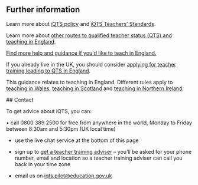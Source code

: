 ## Further information

Learn more about [iQTS policy](https://www.gov.uk/government/publications/international-qualified-teacher-status-iqts/introducing-the-international-qualified-teacher-status-iqts-pilot) and [iQTS Teachers’ Standards](https://www.gov.uk/government/publications/international-qualified-teacher-status-teachers-standards).

Learn more about [other routes to qualified teacher status (QTS) and teaching in England](https://www.gov.uk/government/publications/apply-for-qualified-teacher-status-qts-if-you-teach-outside-the-uk#apply-to-the-teaching-regulation-agency-tra).

[Find more help and guidance if you'd like to teach in England.](/come-to-england-to-teach-if-you-are-a-teacher-from-outside-the-uk)

If you already live in the UK, you should consider [applying for teacher training leading to QTS in England](/steps-to-become-a-teacher).

This guidance relates to teaching in England. Different rules  apply to [teaching in Wales,](https://www.ewc.wales/site/index.php/en/registration/practitioners-trained-outside-wales.html) [teaching in Scotland](https://teachinscotland.scot/become-a-teacher/qualified-outside-scotland/) and [teaching in Northern Ireland](https://gtcni.org.uk/registration/getting-registered).

## Contact

To get advice about iQTS, you can:

• call 0800 389 2500 for free from anywhere in the world, Monday to Friday between 8:30am and 5:30pm (UK local time)

- use the live chat service at the bottom of this page

- sign up to [get a teacher training adviser](https://adviser-getintoteachingeducation.gov.uk/) – you’ll be asked for your phone number, email and location so a teacher training adviser can call you back in your time zone

- email us on iqts.pilot@education.gov.uk